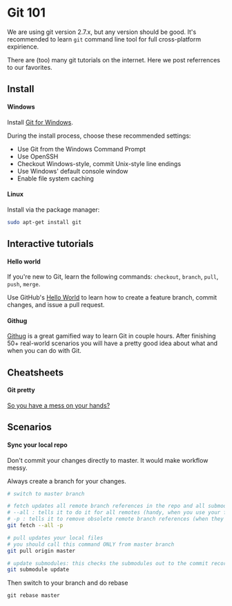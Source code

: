 # Git 101

We are using git version 2.7.x, but any version should be good.
It's recommended to learn `git` command line tool for full cross-platform expirience.

There are (too) many git tutorials on the internet.
Here we post referrences to our favorites.

## Install

#### Windows

Install [Git for Windows][].

During the install process, choose these recommended settings:

* Use Git from the Windows Command Prompt
* Use OpenSSH
* Checkout Windows-style, commit Unix-style line endings
* Use Windows' default console window
* Enable file system caching

[Git for Windows]: https://git-scm.com/download/win

#### Linux

Install via the package manager:

```sh
sudo apt-get install git
```

## Interactive tutorials

#### Hello world

If you're new to Git, learn the following commands: `checkout`, `branch`,
`pull`, `push`, `merge`.

Use GitHub's [Hello World][] to learn how to create a feature branch, commit
changes, and issue a pull request.

[hello world]: https://guides.github.com/activities/hello-world/

#### Githug

[Githug](https://github.com/Gazler/githug) is a great gamified way to
learn Git in couple hours. After finishing 50+ real-world scenarios
you will have a pretty good idea about what and when you can do with
Git.

## Cheatsheets

#### Git pretty

[So you have a mess on your hands?](http://justinhileman.info/article/git-pretty/)

## Scenarios

#### Sync your local repo

Don't commit your changes directly to master.
It would make workflow messy.

Always create a branch for your changes.

```sh
# switch to master branch

# fetch updates all remote branch references in the repo and all submodules
# --all : tells it to do it for all remotes (handy, when you use your fork)
# -p : tells it to remove obsolete remote branch references (when they are removed from remote)
git fetch --all -p

# pull updates your local files
# you should call this command ONLY from master branch
git pull origin master

# update submodules: this checks the submodules out to the commit recorded in the superproject
git submodule update
```

Then switch to your branch and do rebase

```
git rebase master
```
